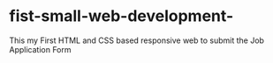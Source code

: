 # fist-small-web-development-
This my First HTML and CSS based  responsive web to submit the  Job Application Form
